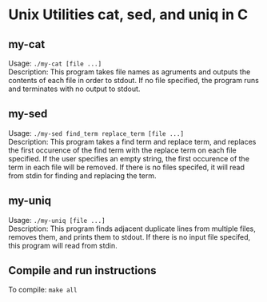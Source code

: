 # Unix Utilities cat, sed, and uniq in C #

## my-cat ##
Usage: `./my-cat [file ...]`  
Description: This program takes file names as agruments and outputs the contents of each file in order to stdout. If no file specified, the program runs and terminates with no output to stdout.

## my-sed ##
Usage: `./my-sed find_term replace_term [file ...]`  
Description: This program takes a find term and replace term, and replaces the first occurence of the find term with the replace term on each file specified. If the user specifies an empty string, the first occurence of the term in each file will be removed. If there is no files specifed, it will read from stdin for finding and replacing the term.

## my-uniq ##
Usage: `./my-uniq [file ...]`  
Description: This program finds adjacent duplicate lines from multiple files, removes them, and prints them to stdout. If there is no input file specifed, this program will read from stdin. 

## Compile and run instructions ##
To compile: `make all`
